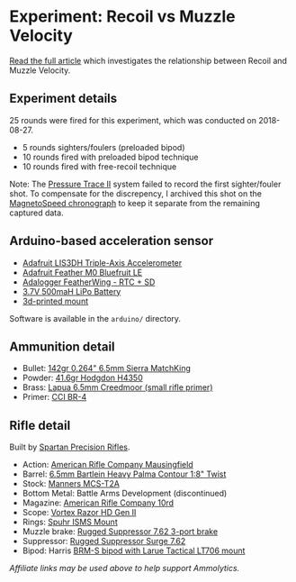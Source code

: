 # Experiment: Recoil vs Muzzle Velocity

[Read the full article](https://blog.ammolytics.com/2018-12-12/experiment-recoil-vs-muzzle-velocity.html) which investigates the relationship between Recoil and Muzzle Velocity.

## Experiment details

25 rounds were fired for this experiment, which was conducted on 2018-08-27.

- 5 rounds sighters/foulers (preloaded bipod)
- 10 rounds fired with preloaded bipod technique
- 10 rounds fired with free-recoil technique

Note: The [Pressure Trace II](https://www.shootingsoftware.com/pressure.htm) system failed to record the first sighter/fouler shot. To compensate for the discrepency, I archived this shot on the [MagnetoSpeed chronograph](https://brownells.7eer.net/c/1284526/60594/1625?u=https%3A%2F%2Fwww.brownells.com%2Fshooting-accessories%2Frange-gear%2Fchronographs%2Fmagnetospeed-barrel-mounted-chronograph-prod55606.aspx) to keep it separate from the remaining captured data.

## Arduino-based acceleration sensor

- [Adafruit LIS3DH Triple-Axis Accelerometer](https://www.amazon.com/gp/product/B01BU70B64/ref=as_li_qf_asin_il_tl?ie=UTF8&tag=ammolytics0b-20&creative=9325&linkCode=as2&creativeASIN=B01BU70B64&linkId=e9c352ddd0167d5c759dca3fdacf3b4f)
- [Adafruit Feather M0 Bluefruit LE](https://www.amazon.com/gp/product/B01E1RESIM/ref=as_li_qf_asin_il_tl?ie=UTF8&tag=ammolytics0b-20&creative=9325&linkCode=as2&creativeASIN=B01E1RESIM&linkId=9507195f4dfddf256d968238564249e7)
- [Adalogger FeatherWing - RTC + SD](https://www.amazon.com/gp/product/B01BZRN8B4/ref=as_li_qf_asin_il_tl?ie=UTF8&tag=ammolytics0b-20&creative=9325&linkCode=as2&creativeASIN=B01BZRN8B4&linkId=5eac489f1c000cc92d82123bc90ae135)
- [3.7V 500maH LiPo Battery](https://www.amazon.com/gp/product/B0798DV4BS/ref=as_li_qf_asin_il_tl?ie=UTF8&tag=ammolytics0b-20&creative=9325&linkCode=as2&creativeASIN=B0798DV4BS&linkId=f1c1fc4510ad081c0223ce9a010871f5)
- [3d-printed mount](https://www.thingiverse.com/thing:3343163)

Software is available in the `arduino/` directory.


## Ammunition detail

- Bullet: [142gr 0.264" 6.5mm Sierra MatchKing](https://brownells.7eer.net/c/1284526/60594/1625?u=https%3A%2F%2Fwww.brownells.com%2Freloading%2Fbullets%2Frifle-bullets%2F6-5mm-0-264-142gr-hollow-point-boat-tail-100-box-sku749004963-34270-68520.aspx%3Fsku%3D749004963)
- Powder: [41.6gr Hodgdon H4350](https://brownells.7eer.net/c/1284526/60594/1625?u=https%3A%2F%2Fwww.brownells.com%2Freloading%2Fpowder%2Frifle-powder%2Fhodgdon-powder-h4350-8-lbs-sku749008040-34642-71189.aspx%3Fsku%3D749008040)
- Brass: [Lapua 6.5mm Creedmoor (small rifle primer)](https://brownells.7eer.net/c/1284526/60594/1625?u=https%3A%2F%2Fwww.brownells.com%2Freloading%2Fbrass%2Frifle-brass%2F6-5-creedmoor-brass-prod98328.aspx)
- Primer: [CCI BR-4](https://brownells.7eer.net/c/1284526/60594/1625?u=https%3A%2F%2Fwww.brownells.com%2Freloading%2Fprimers%2Frifle-primers%2Fbr4-small-rifle-benchrest-primers-1-000-box-sku749006109-40211-63472.aspx%3Fsku%3D749006109)


## Rifle detail

Built by [Spartan Precision Rifles](https://spartanrifles.com/).

- Action: [American Rifle Company Mausingfield](https://www.americanrifle.com/product/mausingfield-bolt-action/)
- Barrel: [6.5mm Bartlein Heavy Palma Contour 1:8" Twist]()
- Stock: [Manners MCS-T2A](https://mannersstocks.com/mcs-t2a-6967.html)
- Bottom Metal: Battle Arms Development (discontinued)
- Magazine: [American Rifle Company 10rd](https://www.americanrifle.com/product/arc-mag-10-round-7-62x51-308-win/)
- Scope: [Vortex Razor HD Gen II](https://brownells.7eer.net/c/1284526/60594/1625?u=https%3A%2F%2Fwww.brownells.com%2Foptics-mounting%2Fscopes%2Frifle-scopes%2Frazor-hd-gen-ii-4-5-27x56mm-scope-ffp-ebr-1c-mrad-reticle-prod101355.aspx)
- Rings: [Spuhr ISMS Mount](https://brownells.7eer.net/c/1284526/60594/1625?u=https%3A%2F%2Fwww.brownells.com%2Foptics-mounting%2Frings-mounts-amp-bases%2Fmount-sets%2Fisms-picatinny-mounts-prod54837.aspx)
- Muzzle brake: [Rugged Suppressor 7.62 3-port brake](https://ruggedsuppressors.com/product/7-62-muzzle-brake/)
- Suppressor: [Rugged Suppressor Surge 7.62](https://ruggedsuppressors.com/product/surge-762/)
- Bipod: Harris [BRM-S bipod with Larue Tactical LT706 mount](https://www.larue.com/products/harris-bipod-brm-s-and-lt706-qd-swivel-mount-combo/)


_Affiliate links may be used above to help support Ammolytics._
